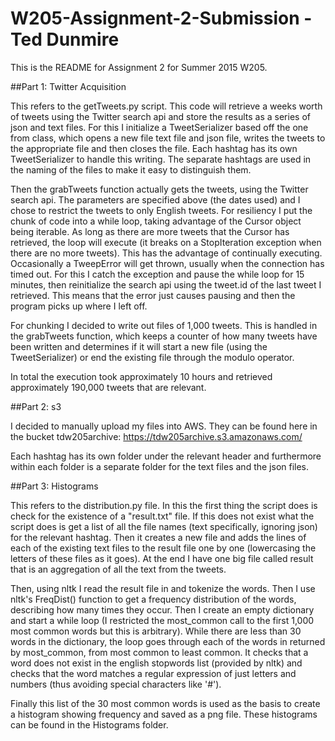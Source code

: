# W205-Assignment-2-Submission - Ted Dunmire

This is the README for Assignment 2 for Summer 2015 W205.

##Part 1: Twitter Acquisition

This refers to the getTweets.py script. This code will retrieve a weeks worth of tweets using the Twitter
search api and store the results as a series of json and text files. For this I initialize a TweetSerializer
based off the one from class, which opens a new file text file and json file, writes the tweets to the appropriate
file and then closes the file. Each hashtag has its own TweetSerializer to handle this writing. The separate hashtags
are used in the naming of the files to make it easy to distinguish them.

Then the grabTweets function actually gets the tweets, using the Twitter search api. The parameters are specified
above (the dates used) and I chose to restrict the tweets to only English tweets. For resiliency I put the chunk of
code into a while loop, taking advantage of the Cursor object being iterable. As long as there are more tweets that the
Cursor has retrieved, the loop will execute (it breaks on a StopIteration exception when there are no more tweets). This has the
advantage of continually executing. Occasionally a TweepError will get thrown, usually when the connection has timed out. For this
I catch the exception and pause the while loop for 15 minutes, then reinitialize the search api using the tweet.id of the last tweet
I retrieved. This means that the error just causes pausing and then the program picks up where I left off.

For chunking I decided to write out files of 1,000 tweets. This is handled in the grabTweets function, which keeps a counter of how
many tweets have been written and determines if it will start a new file (using the TweetSerializer) or end the existing file through
the modulo operator.

In total the execution took approximately 10 hours and retrieved approximately 190,000 tweets that are relevant.

##Part 2: s3

I decided to manually upload my files into AWS. They can be found here in the bucket tdw205archive:
https://tdw205archive.s3.amazonaws.com/

Each hashtag has its own folder under the relevant header and furthermore within each folder is a separate
folder for the text files and the json files.

##Part 3: Histograms

This refers to the distribution.py file. In this the first thing the script does is check
for the existence of a "result.txt" file. If this does not exist what the script does is get a list of
all the file names (text specifically, ignoring json) for the relevant hashtag. Then it creates a new
file and adds the lines of each of the existing text files to the result file one by one (lowercasing the letters
of these files as it goes). At the end I have one big file called result that is an aggregation of all the text
from the tweets.

Then, using nltk I read the result file in and tokenize the words. Then I use nltk's FreqDist() function to
get a frequency distribution of the words, describing how many times they occur. Then I create an empty dictionary
and start a while loop (I restricted the most_common call to the first 1,000 most common words but this is arbitrary).
While there are less than 30 words in the dictionary, the loop goes through each of the words in returned by most_common,
from most common to least common. It checks that a word does not exist in the english stopwords list (provided by nltk)
and checks that the word matches a regular expression of just letters and numbers (thus avoiding special characters like '#').

Finally this list of the 30 most common words is used as the basis to create a histogram showing frequency and saved as a png file.
These histograms can be found in the Histograms folder. 
